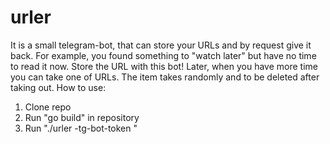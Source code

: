 # urler
It is a small telegram-bot, that can store your URLs and by request give it back. For example, you found something to "watch later" but have no time to read it now. Store the URL with this bot! Later, when you have more time you can take one of URLs. The item takes randomly and to be deleted after taking out.
How to use:
1) Clone repo
2) Run "go build" in repository
3) Run "./urler -tg-bot-token <telegram token from your bot>"
